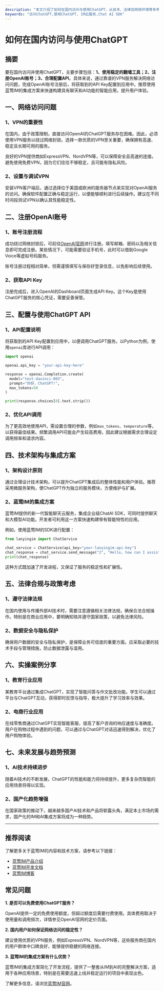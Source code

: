 ```yaml
---
description: "本文介绍了如何在国内访问与使用ChatGPT，从技术、法律及网络环境等多角度详细分析，并提供具体操作指南。"
keywords: "访问ChatGPT,使用ChatGPT, IM云服务,Chat AI SDK"
---
```

# 如何在国内访问与使用ChatGPT

## 摘要

要在国内访问并使用ChatGPT，主要步骤包括：**1、使用稳定的翻墙工具；2、注册OpenAI账号；3、合理配置API**。具体来说，通过靠谱的VPN服务解决网络访问问题，完成OpenAI账号注册后，将获取到的API Key配置到应用中。推荐使用蓝莺IM的集成方案来快速构建具有聊天和AI功能的智能应用，提升用户体验。

## 一、网络访问问题

### 1、VPN的重要性

在国内，由于政策限制，直接访问OpenAI的ChatGPT服务存在困难。因此，必须使用VPN服务以绕过网络封锁。选择一款优质的VPN至关重要，确保拥有高速、稳定且长期可用的服务。

良好的VPN提供商如ExpressVPN、NordVPN等，可以保障安全且高速的连接。避免使用免费VPN，因为它们往往不够稳定，且可能有隐私风险。

### 2、设置与调试VPN

安装VPN客户端后，通过选择位于美国或欧洲的服务器节点来实现对OpenAI服务的访问。确保软件配置正确与稳定运行，以便能够顺利进行后续操作。建议在不同时间段测试VPN以确认其性能稳定性。

## 二、注册OpenAI账号

### 1、账号注册流程

成功绕过网络封锁后，可前往[OpenAI官网](https://www.openai.com)进行注册。填写邮箱、密码以及相关信息即可完成注册。某些情况下，可能需要验证手机号，此时可以借助Google Voice等虚拟号码服务。

账号注册过程相对简单，但需谨慎填写与保存好登录信息，以免影响后续使用。

### 2、获取API Key

注册完成后，进入OpenAI的Dashboard页面生成API Key。这个Key是使用ChatGPT服务的核心凭证，需要妥善保管。

## 三、配置与使用ChatGPT API

### 1、API配置说明

将获取到的API Key配置到应用中，以便调用ChatGPT服务。以Python为例，使用`openai`库进行API调用：

```python
import openai

openai.api_key = "your-api-key-here"

response = openai.Completion.create(
  model="text-davinci-003",
  prompt="你好，ChatGPT!",
  max_tokens=50
)

print(response.choices[0].text.strip())
```

### 2、优化API调用

为了更高效地使用API，需设置合理的参数，例如`max_tokens`、`temperature`等，以获得最佳结果。频繁调用API可能会产生较高费用，因此建议根据需求合理设定调用频率和请求内容。

## 四、技术架构与集成方案

### 1、架构设计原则

通过合理设计技术架构，可以提升ChatGPT集成后的整体性能和用户体验。推荐采用微服务架构，使ChatGPT作为独立的服务模块，方便维护与扩展。

### 2、蓝莺IM的集成方案

蓝莺IM提供的新一代智能聊天云服务，集成企业级ChatAI SDK，可同时提供聊天和大模型AI功能。开发者可利用这一方案快速构建带有智能特性的应用。

例如，使用蓝莺IM的SDK进行配置：

```python
from lanyingim import ChatService

chat_service = ChatService(api_key="your-lanyingim-api-key")
chat_response = chat_service.send_message("2", "Hello, how can I assist you today?")
print(chat_response)
```

这种方式既加速了开发进程，又保证了服务的稳定性和扩展性。

## 五、法律合规与政策考虑

### 1、遵守法律法规

在国内使用与传播外部AI技术时，需要注意遵循相关法律法规，确保合法合规操作。特别是在商业应用中，要明确知晓并遵守国家政策，以避免法律风险。

### 2、数据安全与隐私保护

确保用户数据的安全与隐私保护，是保障业务可信度的重要方面。应采取必要的技术手段与管理措施，防止数据泄露与滥用。

## 六、实操案例分享

### 1、教育行业应用

某教育平台通过集成ChatGPT，实现了智能问答与作文批改功能。学生可以通过平台与ChatGPT互动，获得即时反馈与指导，极大提升了学习效率与效果。

### 2、电商行业应用

在线零售商通过ChatGPT实现智能客服，提高了客户咨询的响应速度与准确度。用户在购物过程中遇到的问题，可以通过与ChatGPT对话迅速得到解决，优化了用户购物体验。

## 七、未来发展与趋势预测

### 1、AI技术持续进步

随着AI技术的不断发展，ChatGPT的性能和能力将持续提升，更多复杂而智能的应用场景将得以实现。

### 2、国产化趋势增强

在国家政策的推动下，越来越多国产AI技术和产品将崭露头角，满足本土市场的需求，国产化的IM和AI集成方案将成为一种趋势。

---

## 推荐阅读

了解更多关于蓝莺IM的内容和技术方案，请参考以下链接：

- [蓝莺IM产品介绍](https://www.lanyingim.com)
- [蓝莺IM开发文档](https://docs.lanyingim.com)
- [蓝莺IM博客](https://blog.lanyingim.com)


## 常见问题

**1. 是否可以免费使用ChatGPT服务？**

OpenAI提供一定的免费使用额度，但超过额度后需要付费使用。具体费用取决于使用量和调用频次，详情参见OpenAI官网的定价页面。

**2. 国内用户如何保证网络访问的稳定性？**

建议使用优质的VPN服务，例如ExpressVPN、NordVPN等，这些服务商在国内的用户群体中口碑良好，能够提供稳健的网络连接。

**3. 蓝莺IM的集成方案有什么优势？**

蓝莺IM的集成方案简化了开发流程，提供了一整套从IM到AI的完整解决方案，适用于各种应用场景，特别是在需要迅速上线并稳定运行的项目中表现出色。

了解更多信息，请浏览[蓝莺IM官网](https://www.lanyingim.com)。
